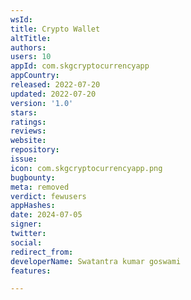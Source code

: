 ```yaml
---
wsId: 
title: Crypto Wallet
altTitle: 
authors: 
users: 10
appId: com.skgcryptocurrencyapp
appCountry: 
released: 2022-07-20
updated: 2022-07-20
version: '1.0'
stars: 
ratings: 
reviews: 
website: 
repository: 
issue: 
icon: com.skgcryptocurrencyapp.png
bugbounty: 
meta: removed
verdict: fewusers
appHashes: 
date: 2024-07-05
signer: 
twitter: 
social: 
redirect_from: 
developerName: Swatantra kumar goswami
features: 

---
```



